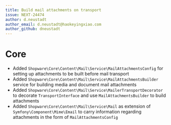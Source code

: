 ```yaml
---
title: Build mail attachments on transport
issue: NEXT-24474
author: d.neustadt
author_email: d.neustadt@haokeyingxiao.com
author_github: dneustadt
---
```

# Core
* Added `Shopware\Core\Content\Mail\Service\MailAttachmentsConfig` for setting up attachments to be built before mail transport
* Added `Shopware\Core\Content\Mail\Service\MailAttachmentsBuilder` service for building media and document mail attachments
* Added `Shopware\Core\Content\Mail\Service\MailerTransportDecorator` to decorate `TransportInterface` and use `MailAttachmentsBuilder` to build attachments
* Added `Shopware\Core\Content\Mail\Service\Mail` as extension of `Symfony\Component\Mime\Email` to carry information regarding attachments in the form of `MailAttachmentsConfig`
